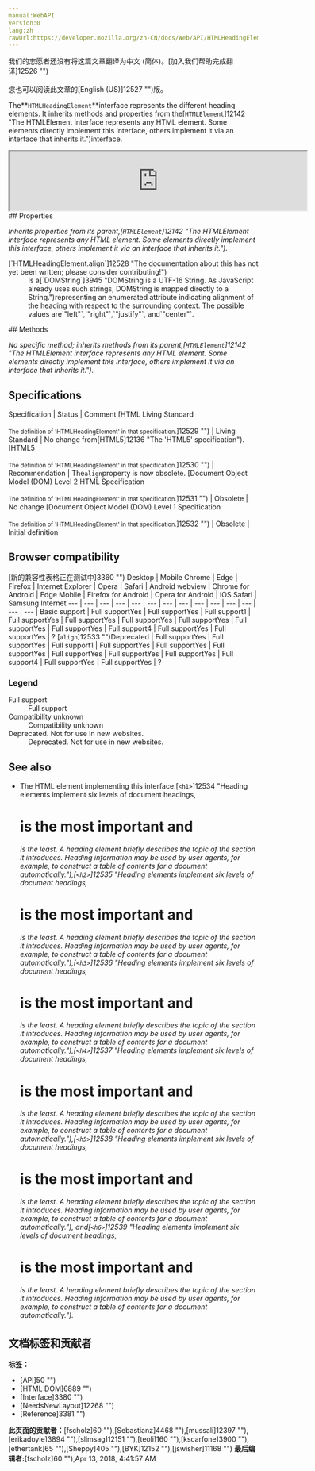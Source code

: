 ```yaml
---
manual:WebAPI
version:0
lang:zh
rawUrl:https://developer.mozilla.org/zh-CN/docs/Web/API/HTMLHeadingElement
---
```




<bdi>我们的志愿者还没有将这篇文章翻译为<bdi>中文 (简体)</bdi>。[加入我们帮助完成翻译]12526 "")<br></br>您也可以阅读此文章的[English (US)]12527 "")版。</bdi>







The**`HTMLHeadingElement`**interface represents the different heading elements. It inherits methods and properties from the[`HTMLElement`]12142 "The HTMLElement interface represents any HTML element. Some elements directly implement this interface, others implement it via an interface that inherits it.")interface.

<iframe src='https://mdn.mozillademos.org/en-US/docs/Web/API/HTMLHeadingElement$samples/inheritance_diagram?revision=1374125' width='600' height='120'></iframe>
## Properties<a name="Properties"></a>


<em>Inherits properties from its parent,[`HTMLElement`]12142 "The HTMLElement interface represents any HTML element. Some elements directly implement this interface, others implement it via an interface that inherits it.").</em>

<dl><dt>[`HTMLHeadingElement.align`]12528 "The documentation about this has not yet been written; please consider contributing!")<i></i></dt><dd>Is a[`DOMString`]3945 "DOMString is a UTF-16 String. As JavaScript already uses such strings, DOMString is mapped directly to a String.")representing an enumerated attribute indicating alignment of the heading with respect to the surrounding context. The possible values are`"left"`,`"right"`,`"justify"`, and`"center"`.</dd></dl>
## Methods<a name="Methods"></a>


<em>No specific method; inherits methods from its parent,[`HTMLElement`]12142 "The HTMLElement interface represents any HTML element. Some elements directly implement this interface, others implement it via an interface that inherits it.")</em><em>.</em>


## Specifications<a name="Specifications"></a>
Specification | Status | Comment 
[HTML Living Standard<br></br><small>The definition of &#39;HTMLHeadingElement&#39; in that specification.</small>]12529 "") | Living Standard | No change from[HTML5]12136 "The 'HTML5' specification"). 
[HTML5<br></br><small>The definition of &#39;HTMLHeadingElement&#39; in that specification.</small>]12530 "") | Recommendation | The`align`property is now obsolete. 
[Document Object Model (DOM) Level 2 HTML Specification<br></br><small>The definition of &#39;HTMLHeadingElement&#39; in that specification.</small>]12531 "") | Obsolete | No change 
[Document Object Model (DOM) Level 1 Specification<br></br><small>The definition of &#39;HTMLHeadingElement&#39; in that specification.</small>]12532 "") | Obsolete | Initial definition 


## Browser compatibility<a name="Browser_compatibility"></a>
[新的兼容性表格正在测试中<i></i>]3360 "")
<abbr>Desktop<i></i></abbr> | <abbr>Mobile<i></i></abbr> 
<abbr>Chrome<i></i></abbr> | <abbr>Edge<i></i></abbr> | <abbr>Firefox<i></i></abbr> | <abbr>Internet Explorer<i></i></abbr> | <abbr>Opera<i></i></abbr> | <abbr>Safari<i></i></abbr> | <abbr>Android webview<i></i></abbr> | <abbr>Chrome for Android<i></i></abbr> | <abbr>Edge Mobile<i></i></abbr> | <abbr>Firefox for Android<i></i></abbr> | <abbr>Opera for Android<i></i></abbr> | <abbr>iOS Safari<i></i></abbr> | <abbr>Samsung Internet<i></i></abbr> 
 ---  |  ---  |  ---  |  ---  |  ---  |  ---  |  ---  |  ---  |  ---  |  ---  |  ---  |  ---  |  ---  |  ---  | 
Basic support | <abbr>Full support</abbr>Yes | <abbr>Full support</abbr>Yes | <abbr>Full support</abbr>1 | <abbr>Full support</abbr>Yes | <abbr>Full support</abbr>Yes | <abbr>Full support</abbr>Yes | <abbr>Full support</abbr>Yes | <abbr>Full support</abbr>Yes | <abbr>Full support</abbr>Yes | <abbr>Full support</abbr>4 | <abbr>Full support</abbr>Yes | <abbr>Full support</abbr>Yes | <abbr>?</abbr> 
[`align`]12533 "")<abbr>Deprecated<i></i></abbr> | <abbr>Full support</abbr>Yes | <abbr>Full support</abbr>Yes | <abbr>Full support</abbr>1 | <abbr>Full support</abbr>Yes | <abbr>Full support</abbr>Yes | <abbr>Full support</abbr>Yes | <abbr>Full support</abbr>Yes | <abbr>Full support</abbr>Yes | <abbr>Full support</abbr>Yes | <abbr>Full support</abbr>4 | <abbr>Full support</abbr>Yes | <abbr>Full support</abbr>Yes | <abbr>?</abbr> 


### Legend<a name="Legend"></a>
<dl><dt><abbr>Full support</abbr></dt><dd>Full support</dd><dt><abbr>Compatibility unknown</abbr></dt><dd>Compatibility unknown</dd><dt><abbr>Deprecated. Not for use in new websites.<i></i></abbr></dt><dd>Deprecated. Not for use in new websites.</dd></dl>

## See also<a name="See_also"></a>

* The HTML element implementing this interface:[`<h1>`]12534 "Heading elements implement six levels of document headings, <h1> is the most important and <h6> is the least. A heading element briefly describes the topic of the section it introduces. Heading information may be used by user agents, for example, to construct a table of contents for a document automatically."),[`<h2>`]12535 "Heading elements implement six levels of document headings, <h1> is the most important and <h6> is the least. A heading element briefly describes the topic of the section it introduces. Heading information may be used by user agents, for example, to construct a table of contents for a document automatically."),[`<h3>`]12536 "Heading elements implement six levels of document headings, <h1> is the most important and <h6> is the least. A heading element briefly describes the topic of the section it introduces. Heading information may be used by user agents, for example, to construct a table of contents for a document automatically."),[`<h4>`]12537 "Heading elements implement six levels of document headings, <h1> is the most important and <h6> is the least. A heading element briefly describes the topic of the section it introduces. Heading information may be used by user agents, for example, to construct a table of contents for a document automatically."),[`<h5>`]12538 "Heading elements implement six levels of document headings, <h1> is the most important and <h6> is the least. A heading element briefly describes the topic of the section it introduces. Heading information may be used by user agents, for example, to construct a table of contents for a document automatically."), and[`<h6>`]12539 "Heading elements implement six levels of document headings, <h1> is the most important and <h6> is the least. A heading element briefly describes the topic of the section it introduces. Heading information may be used by user agents, for example, to construct a table of contents for a document automatically.").



## 文档标签和贡献者
**标签：**
* [API]50 "")
* [HTML DOM]6889 "")
* [Interface]3380 "")
* [NeedsNewLayout]12268 "")
* [Reference]3381 "")

**此页面的贡献者：**[fscholz]60 ""),[Sebastianz]4468 ""),[mussali]12397 ""),[erikadoyle]3894 ""),[slimsag]12151 ""),[teoli]160 ""),[kscarfone]3900 ""),[ethertank]65 ""),[Sheppy]405 ""),[BYK]12152 ""),[jswisher]11168 "")
**最后编辑者:**[fscholz]60 ""),<time>Apr 13, 2018, 4:41:57 AM</time>


